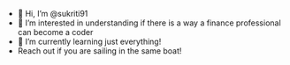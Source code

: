 - 👋 Hi, I’m @sukriti91
- 👀 I’m interested in understanding if there is a way a finance professional can become a coder
- 🌱 I’m currently learning just everything!
- Reach out if you are sailing in the same boat!

<!---
sukriti91/sukriti91 is a ✨ special ✨ repository because its `README.md` (this file) appears on your GitHub profile.
You can click the Preview link to take a look at your changes.
--->
